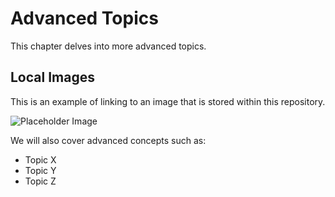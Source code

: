 # Advanced Topics

This chapter delves into more advanced topics.

## Local Images
This is an example of linking to an image that is stored within this repository.

![Placeholder Image](./assets/placeholder.png)

We will also cover advanced concepts such as:
- Topic X
- Topic Y
- Topic Z
